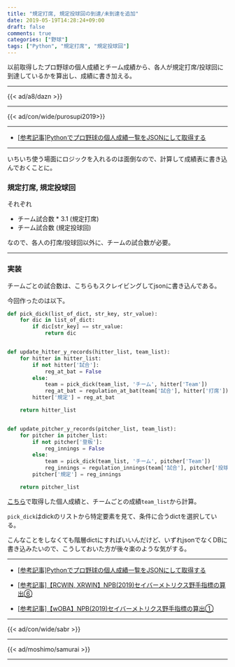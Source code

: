 ```yaml
---
title: "規定打席, 規定投球回の到達/未到達を追加"
date: 2019-05-19T14:28:24+09:00
draft: false
comments: true
categories: ["野球"]
tags: ["Python", "規定打席", "規定投球回"]
---
```


以前取得したプロ野球の個人成績とチーム成績から、各人が規定打席/投球回に到達しているかを算出し、成績に書き加える。

<!--more-->

---

{{< ad/a8/dazn >}}

---

{{< ad/con/wide/purosupi2019>}}

---

- [[参考記事]Pythonでプロ野球の個人成績一覧をJSONにして取得する](https://www.ted027.com/post/python-personal-records)

---

いちいち使う場面にロジックを入れるのは面倒なので、計算して成績表に書き込んでおくことに。

### 規定打席, 規定投球回

それぞれ

- チーム試合数 * 3.1 (規定打席)
- チーム試合数 (規定投球回)

なので、各人の打席/投球回以外に、チームの試合数が必要。

---

### 実装

チームごとの試合数は、こちらもスクレイビングしてjsonに書き込んである。

今回作ったのは以下。

```py
def pick_dick(list_of_dict, str_key, str_value):
    for dic in list_of_dict:
        if dic[str_key] == str_value:
            return dic


def update_hitter_y_records(hitter_list, team_list):
    for hitter in hitter_list:
        if not hitter['試合']:
            reg_at_bat = False
        else:
            team = pick_dick(team_list, 'チーム', hitter['Team'])
            reg_at_bat = regulation_at_bat(team['試合'], hitter['打席'])
        hitter['規定'] = reg_at_bat

    return hitter_list


def update_pitcher_y_records(pitcher_list, team_list):
    for pitcher in pitcher_list:
        if not pitcher['登板']:
            reg_innings = False
        else:
            team = pick_dick(team_list, 'チーム', pitcher['Team'])
            reg_innings = regulation_innings(team['試合'], pitcher['投球回'])
        pitcher['規定'] = reg_innings

    return pitcher_list
```

[こちら](https://www.ted027.com/post/python-personal-records)で取得した個人成績と、チームごとの成績`team_list`から計算。

`pick_dick`はdickのリストから特定要素を見て、条件に合うdictを選択している。

こんなことをしなくても階層dictにすればいいんだけど、いずれjsonでなくDBに書き込みたいので、こうしておいた方が後々楽のような気がする。

---

- [[参考記事]Pythonでプロ野球の個人成績一覧をJSONにして取得する](https://www.ted027.com/post/python-personal-records)

- [[参考記事]【RCWIN, XRWIN】NPB(2019)セイバーメトリクス野手指標の算出⑥](https://www.ted027.com/post/sabr-hit-rcaa)

- [[参考記事]【wOBA】NPB(2019)セイバーメトリクス野手指標の算出①](https://www.ted027.com/post/sabr-hit-woba)

---

{{< ad/con/wide/sabr >}}

---

{{< ad/moshimo/samurai >}}

---
